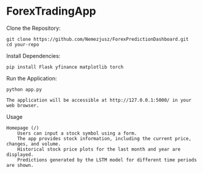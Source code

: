 # ForexTradingApp
Clone the Repository:



    git clone https://github.com/Nemezjusz/ForexPredictionDashboard.git
    cd your-repo

Install Dependencies:


    pip install Flask yfinance matplotlib torch

Run the Application:


    python app.py

    The application will be accessible at http://127.0.0.1:5000/ in your web browser.

Usage

    Homepage (/)
        Users can input a stock symbol using a form.
        The app provides stock information, including the current price, changes, and volume.
        Historical stock price plots for the last month and year are displayed.
        Predictions generated by the LSTM model for different time periods are shown.


